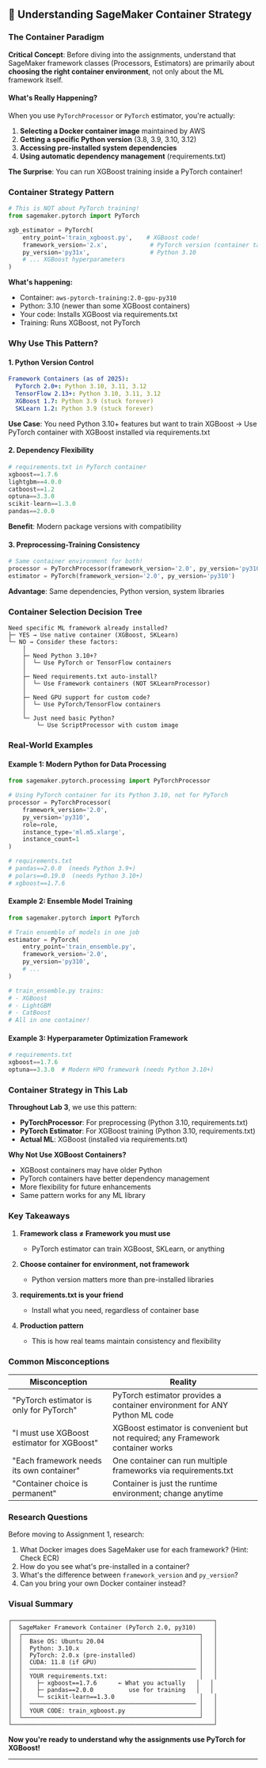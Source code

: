 ## 🐳 Understanding SageMaker Container Strategy

### The Container Paradigm

**Critical Concept**: Before diving into the assignments, understand that SageMaker framework classes (Processors, Estimators) are primarily about **choosing the right container environment**, not only about the ML framework itself.

#### What's Really Happening?

When you use `PyTorchProcessor` or `PyTorch` estimator, you're actually:
1. **Selecting a Docker container image** maintained by AWS
2. **Getting a specific Python version** (3.8, 3.9, 3.10, 3.12)
3. **Accessing pre-installed system dependencies**
4. **Using automatic dependency management** (requirements.txt)

**The Surprise**: You can run XGBoost training inside a PyTorch container!

### Container Strategy Pattern

```python
# This is NOT about PyTorch training!
from sagemaker.pytorch import PyTorch

xgb_estimator = PyTorch(
    entry_point='train_xgboost.py',    # XGBoost code!
    framework_version='2.x',            # PyTorch version (container tag)
    py_version='py31x',                 # Python 3.10
    # ... XGBoost hyperparameters
)
```

**What's happening:**
- Container: `aws-pytorch-training:2.0-gpu-py310`
- Python: 3.10 (newer than some XGBoost containers)
- Your code: Installs XGBoost via requirements.txt
- Training: Runs XGBoost, not PyTorch

### Why Use This Pattern?

#### 1. Python Version Control
```yaml
Framework Containers (as of 2025):
  PyTorch 2.0+: Python 3.10, 3.11, 3.12
  TensorFlow 2.13+: Python 3.10, 3.11, 3.12
  XGBoost 1.7: Python 3.9 (stuck forever)
  SKLearn 1.2: Python 3.9 (stuck forever)
```

**Use Case**: You need Python 3.10+ features but want to train XGBoost
→ Use PyTorch container with XGBoost installed via requirements.txt

#### 2. Dependency Flexibility
```python
# requirements.txt in PyTorch container
xgboost==1.7.6
lightgbm==4.0.0
catboost==1.2
optuna==3.3.0
scikit-learn==1.3.0
pandas==2.0.0
```

**Benefit**: Modern package versions with compatibility

#### 3. Preprocessing-Training Consistency
```python
# Same container environment for both!
processor = PyTorchProcessor(framework_version='2.0', py_version='py310')
estimator = PyTorch(framework_version='2.0', py_version='py310')
```

**Advantage**: Same dependencies, Python version, system libraries

### Container Selection Decision Tree

```
Need specific ML framework already installed?
├─ YES → Use native container (XGBoost, SKLearn)
└─ NO → Consider these factors:
    │
    ├─ Need Python 3.10+?
    │  └─ Use PyTorch or TensorFlow containers
    │
    ├─ Need requirements.txt auto-install?
    │  └─ Use Framework containers (NOT SKLearnProcessor)
    │
    ├─ Need GPU support for custom code?
    │  └─ Use PyTorch/TensorFlow containers
    │
    └─ Just need basic Python?
        └─ Use ScriptProcessor with custom image
```

### Real-World Examples

#### Example 1: Modern Python for Data Processing
```python
from sagemaker.pytorch.processing import PyTorchProcessor

# Using PyTorch container for its Python 3.10, not for PyTorch
processor = PyTorchProcessor(
    framework_version='2.0',
    py_version='py310',
    role=role,
    instance_type='ml.m5.xlarge',
    instance_count=1
)

# requirements.txt
# pandas==2.0.0  (needs Python 3.9+)
# polars==0.19.0  (needs Python 3.10+)
# xgboost==1.7.6
```

#### Example 2: Ensemble Model Training
```python
from sagemaker.pytorch import PyTorch

# Train ensemble of models in one job
estimator = PyTorch(
    entry_point='train_ensemble.py',
    framework_version='2.0',
    py_version='py310',
    # ...
)

# train_ensemble.py trains:
# - XGBoost
# - LightGBM
# - CatBoost
# All in one container!
```

#### Example 3: Hyperparameter Optimization Framework
```python
# requirements.txt
xgboost==1.7.6
optuna==3.3.0  # Modern HPO framework (needs Python 3.10+)
```

### Container Strategy in This Lab

**Throughout Lab 3**, we use this pattern:
- **PyTorchProcessor**: For preprocessing (Python 3.10, requirements.txt)
- **PyTorch Estimator**: For XGBoost training (Python 3.10, requirements.txt)
- **Actual ML**: XGBoost (installed via requirements.txt)

**Why Not Use XGBoost Containers?**
- XGBoost containers may have older Python
- PyTorch containers have better dependency management
- More flexibility for future enhancements
- Same pattern works for any ML library

### Key Takeaways

1. **Framework class ≠ Framework you must use**
   - PyTorch estimator can train XGBoost, SKLearn, or anything

2. **Choose container for environment, not framework**
   - Python version matters more than pre-installed libraries

3. **requirements.txt is your friend**
   - Install what you need, regardless of container base

4. **Production pattern**
   - This is how real teams maintain consistency and flexibility

### Common Misconceptions

| Misconception | Reality |
|---------------|---------|
| "PyTorch estimator is only for PyTorch" | PyTorch estimator provides a container environment for ANY Python ML code |
| "I must use XGBoost estimator for XGBoost" | XGBoost estimator is convenient but not required; any Framework container works |
| "Each framework needs its own container" | One container can run multiple frameworks via requirements.txt |
| "Container choice is permanent" | Container is just the runtime environment; change anytime |

### Research Questions

Before moving to Assignment 1, research:
1. What Docker images does SageMaker use for each framework? (Hint: Check ECR)
2. How do you see what's pre-installed in a container?
3. What's the difference between `framework_version` and `py_version`?
4. Can you bring your own Docker container instead?

### Visual Summary

```
┌─────────────────────────────────────────────────────────┐
│  SageMaker Framework Container (PyTorch 2.0, py310)     │
│  ┌──────────────────────────────────────────────────┐   │
│  │  Base OS: Ubuntu 20.04                           │   │
│  │  Python: 3.10.x                                  │   │
│  │  PyTorch: 2.0.x (pre-installed)                  │   │
│  │  CUDA: 11.8 (if GPU)                             │   │
│  │  ─────────────────────────────────────────────── │   │
│  │  YOUR requirements.txt:                          │   │
│  │    ├─ xgboost==1.7.6      ← What you actually   │   │
│  │    ├─ pandas==2.0.0          use for training   │   │
│  │    └─ scikit-learn==1.3.0                        │   │
│  │  ─────────────────────────────────────────────── │   │
│  │  YOUR CODE: train_xgboost.py                     │   │
│  └──────────────────────────────────────────────────┘   │
└─────────────────────────────────────────────────────────┘
```

**Now you're ready to understand why the assignments use PyTorch for XGBoost!**

---
